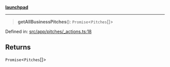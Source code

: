 [**launchpad**](index.md)

***

> **getAllBusinessPitches**(): `Promise`\<`Pitches`[]\>

Defined in: [src/app/pitches/\_actions.ts:18](https://github.com/victorbratov/launchpad/blob/3cec89d9fa4be2794c552b4b2e488c08b6798868/src/app/pitches/_actions.ts#L18)

## Returns

`Promise`\<`Pitches`[]\>
